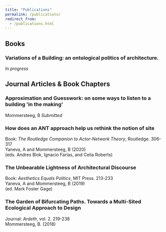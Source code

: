 ```yaml
---
title: "Publications"
permalink: /publications/
redirect_from: 
  - /publications.html
---
```

## Books

### Variations of a Building: an ontological politics of architecture. 
*In progress*

## Journal Articles & Book Chapters

### Approximation and Guesswork: on some ways to listen to a building 'in the making'
Mommersteeg, B *Submitted*

### How does an ANT approach help us rethink the notion of site
Book: *The Routledge Companion to Actor-Network Theory*, Routledge. 306-317\
Yaneva, A and Mommersteeg, B (2020)\
(eds. Andres Blok, Ignacio Farías, and Celia Roberts)

### The Unbearable Lightness of Architectural Discourse
Book: *Aesthetics Equals Politics*, MIT Press. 213-233\
Yaneva, A and Mommersteeg, B (2019)\
(ed. Mark Foster Gage)

### The Garden of Bifurcating Paths. Towards a Multi-Sited Ecological Approach to Design
Journal: *Ardeth*, vol. 2. 219-238\
Mommersteeg, B. (2018)

